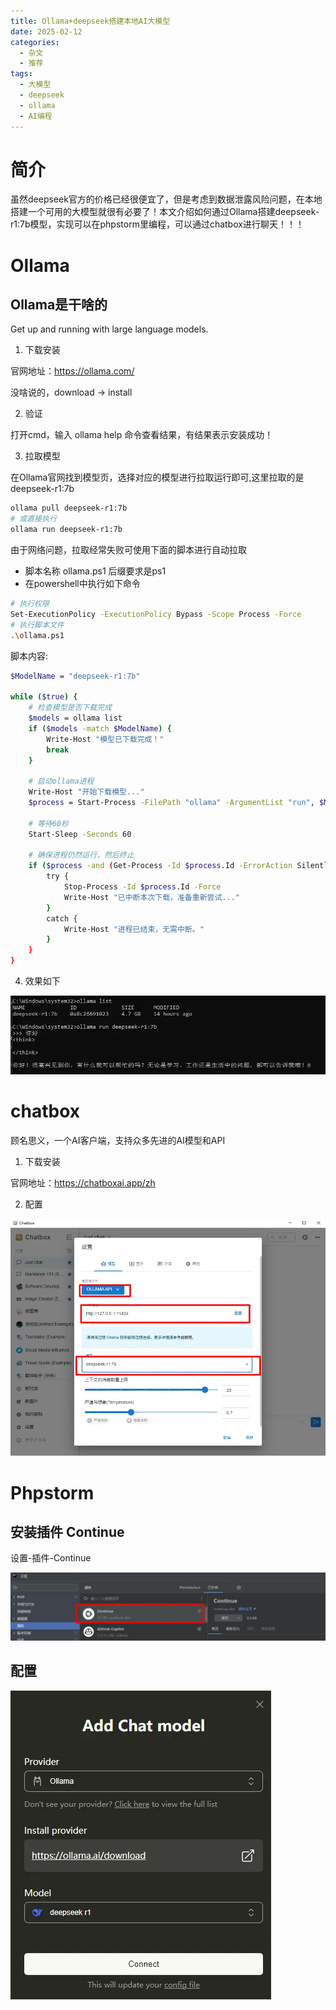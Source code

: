 ```yaml
---
title: Ollama+deepseek搭建本地AI大模型
date: 2025-02-12
categories:
  - 杂文
  - 推荐
tags:
  - 大模型
  - deepseek
  - ollama
  - AI编程
---
```


# 简介

虽然deepseek官方的价格已经很便宜了，但是考虑到数据泄露风险问题，在本地搭建一个可用的大模型就很有必要了！本文介绍如何通过Ollama搭建deepseek-r1:7b模型，实现可以在phpstorm里编程，可以通过chatbox进行聊天！！！

# Ollama

## Ollama是干啥的

Get up and running with large language models. 

1. 下载安装

官网地址：https://ollama.com/

没啥说的，download -> install

2. 验证

打开cmd，输入 ollama help 命令查看结果，有结果表示安装成功！

3. 拉取模型

在Ollama官网找到模型页，选择对应的模型进行拉取运行即可,这里拉取的是deepseek-r1:7b

```sh
ollama pull deepseek-r1:7b
# 或直接执行
ollama run deepseek-r1:7b
```

由于网络问题，拉取经常失败可使用下面的脚本进行自动拉取

- 脚本名称 ollama.ps1 后缀要求是ps1 
- 在powershell中执行如下命令

```sh
# 执行权限
Set-ExecutionPolicy -ExecutionPolicy Bypass -Scope Process -Force
# 执行脚本文件
.\ollama.ps1
```

脚本内容:

```sh
$ModelName = "deepseek-r1:7b"

while ($true) {
    # 检查模型是否下载完成
    $models = ollama list
    if ($models -match $ModelName) {
        Write-Host "模型已下载完成！"
        break
    }

    # 启动ollama进程
    Write-Host "开始下载模型..."
    $process = Start-Process -FilePath "ollama" -ArgumentList "run", $ModelName -PassThru -NoNewWindow
    
    # 等待60秒
    Start-Sleep -Seconds 60

    # 确保进程仍然运行，然后终止
    if ($process -and (Get-Process -Id $process.Id -ErrorAction SilentlyContinue)) {
        try {
            Stop-Process -Id $process.Id -Force
            Write-Host "已中断本次下载，准备重新尝试..."
        }
        catch {
            Write-Host "进程已结束，无需中断。"
        }
    }
}

```

4. 效果如下

![](https://github.com/hfshaobing/picx-images-hosting/raw/master/20250212/Snipaste_2025-02-12_09-54-25.u6kfd70tulc.webp)

# chatbox

顾名思义，一个AI客户端，支持众多先进的AI模型和API

1. 下载安装

官网地址：https://chatboxai.app/zh

2. 配置

![](https://github.com/hfshaobing/picx-images-hosting/raw/master/20250212/Snipaste_2025-02-12_10-14-18.2uxpk2814nu0.webp)

# Phpstorm

## 安装插件 Continue

设置-插件-Continue

![](https://github.com/hfshaobing/picx-images-hosting/raw/master/20250212/Snipaste_2025-02-12_10-20-52.6mokromgtk80.webp)

## 配置

![](https://github.com/hfshaobing/picx-images-hosting/raw/master/20250212/Snipaste_2025-02-12_10-24-44.4jyjg99bwm00.webp)